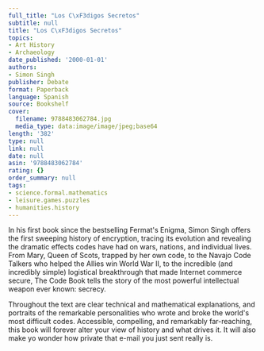 ```yaml
---
full_title: "Los C\xF3digos Secretos"
subtitle: null
title: "Los C\xF3digos Secretos"
topics:
- Art History
- Archaeology
date_published: '2000-01-01'
authors:
- Simon Singh
publisher: Debate
format: Paperback
language: Spanish
source: Bookshelf
cover:
  filename: 9788483062784.jpg
  media_type: data:image/image/jpeg;base64
length: '382'
type: null
link: null
date: null
asin: '9788483062784'
rating: {}
order_summary: null
tags:
- science.formal.mathematics
- leisure.games.puzzles
- humanities.history
---
```

In his first book since the bestselling Fermat's Enigma, Simon Singh offers the first sweeping history of encryption, tracing its evolution and revealing the dramatic effects codes have had on wars, nations, and individual lives. From Mary, Queen of Scots, trapped by her own code, to the Navajo Code Talkers who helped the Allies win World War II, to the incredible (and incredibly simple) logistical breakthrough that made Internet commerce secure, The Code Book tells the story of the most powerful intellectual weapon ever known: secrecy.

Throughout the text are clear technical and mathematical explanations, and portraits of the remarkable personalities who wrote and broke the world's most difficult codes. Accessible, compelling, and remarkably far-reaching, this book will forever alter your view of history and what drives it. It will also make yo wonder how private that e-mail you just sent really is.
